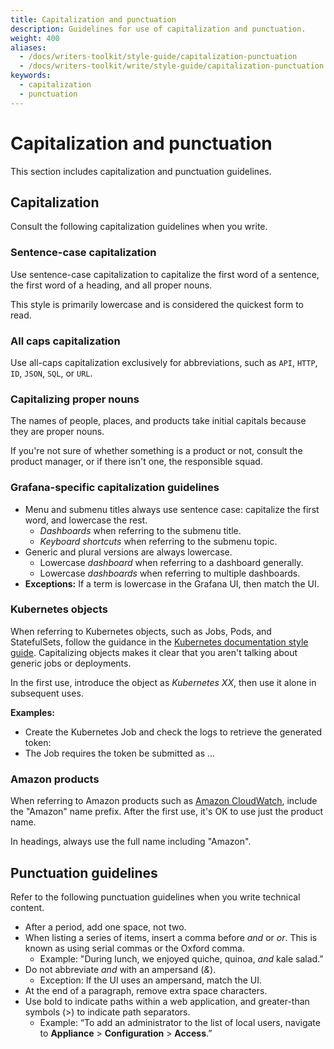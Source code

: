 ```yaml
---
title: Capitalization and punctuation
description: Guidelines for use of capitalization and punctuation.
weight: 400
aliases:
  - /docs/writers-toolkit/style-guide/capitalization-punctuation
  - /docs/writers-toolkit/write/style-guide/capitalization-punctuation
keywords:
  - capitalization
  - punctuation
---
```


# Capitalization and punctuation

This section includes capitalization and punctuation guidelines.

## Capitalization

Consult the following capitalization guidelines when you write.

### Sentence-case capitalization

Use sentence-case capitalization to capitalize the first word of a sentence, the first word of a heading, and all proper nouns.

This style is primarily lowercase and is considered the quickest form to read.

### All caps capitalization

Use all-caps capitalization exclusively for abbreviations, such as `API`, `HTTP`, `ID`, `JSON`, `SQL`, or `URL`.

### Capitalizing proper nouns

The names of people, places, and products take initial capitals because they are proper nouns.

If you're not sure of whether something is a product or not, consult the product manager, or if there isn't one, the responsible squad.

### Grafana-specific capitalization guidelines

- Menu and submenu titles always use sentence case: capitalize the first word, and lowercase the rest.
  - _Dashboards_ when referring to the submenu title.
  - _Keyboard shortcuts_ when referring to the submenu topic.
- Generic and plural versions are always lowercase.
  - Lowercase _dashboard_ when referring to a dashboard generally.
  - Lowercase _dashboards_ when referring to multiple dashboards.
- **Exceptions:** If a term is lowercase in the Grafana UI, then match the UI.

### Kubernetes objects

When referring to Kubernetes objects, such as Jobs, Pods, and StatefulSets, follow the guidance in the [Kubernetes documentation style guide](https://kubernetes.io/docs/contribute/style/style-guide/#use-upper-camel-case-for-api-objects).
Capitalizing objects makes it clear that you aren't talking about generic jobs or deployments.

In the first use, introduce the object as _Kubernetes XX_, then use it alone in subsequent uses.

**Examples:**

- Create the Kubernetes Job and check the logs to retrieve the generated token:
- The Job requires the token be submitted as …

### Amazon products

When referring to Amazon products such as [Amazon CloudWatch](https://docs.aws.amazon.com/AmazonCloudWatch/latest/monitoring/WhatIsCloudWatch.html), include the "Amazon" name prefix.
After the first use, it's OK to use just the product name.

In headings, always use the full name including "Amazon".

## Punctuation guidelines

Refer to the following punctuation guidelines when you write technical content.

- After a period, add one space, not two.
- When listing a series of items, insert a comma before _and_ or _or_. This is known as using serial commas or the Oxford comma.
  - Example: "During lunch, we enjoyed quiche, quinoa, _and_ kale salad.”
- Do not abbreviate _and_ with an ampersand (_&_).
  - Exception: If the UI uses an ampersand, match the UI.
- At the end of a paragraph, remove extra space characters.
- Use bold to indicate paths within a web application, and greater-than symbols (>) to indicate path separators.
  - Example: “To add an administrator to the list of local users, navigate to **Appliance** > **Configuration** > **Access**.”
